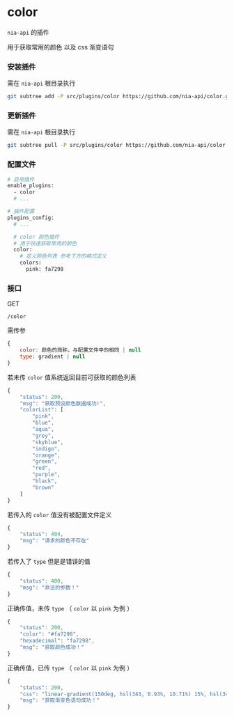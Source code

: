 # color

`nia-api` 的插件

用于获取常用的颜色 以及 css 渐变语句

### 安装插件

需在 `nia-api` 根目录执行

```bash
git subtree add -P src/plugins/color https://github.com/nia-api/color.git main
```

### 更新插件

需在 `nia-api` 根目录执行

```bash
git subtree pull -P src/plugins/color https://github.com/nia-api/color.git main
```

### 配置文件

```bash
# 启用插件
enable_plugins:
  - color
  # ...

# 插件配置
plugins_config:
  # ...

  # color 颜色插件
  # 用于快速获取常用的颜色
  color:
    # 定义颜色列表 参考下方的格式定义
    colors:
      pink: fa7298

```

### 接口

GET

`/color`

需传参

```javascript
{
	color: 颜色的简称，与配置文件中的相同 | null
	type: gradient | null
}
```

若未传 `color` 值系统返回目前可获取的颜色列表

```javascript
{
	"status": 200,
	"msg": "获取预设颜色数据成功!",
	"colorList": [
		"pink",
		"blue",
		"aqua",
		"grey",
		"skyblue",
		"indigo",
		"orange",
		"green",
		"red",
		"purple",
		"black",
		"brown"
	]
}
```

若传入的 `color` 值没有被配置文件定义

```javascript
{
	"status": 404,
	"msg": "请求的颜色不存在"
}
```

若传入了 `type` 但是是错误的值

```javascript
{
	"status": 400,
	"msg": "非法的参数！"
}
```

正确传值，未传 `type` （ `color` 以 `pink` 为例 ）

```javascript
{
	"status": 200,
	"color": "#fa7298",
	"hexadecimal": "fa7298",
	"msg": "获取颜色成功！"
}
```

正确传值，已传 `type` （ `color` 以 `pink` 为例 ）

```javascript
{
	"status": 200,
	"css": "linear-gradient(150deg, hsl(343, 0.93%, 10.71%) 15%, hsl(343, 0.93%, 0.71%) 70%, hsl(343, 0.93%, -9.29%) 94%)",
	"msg": "获取渐变色语句成功！"
}
```

